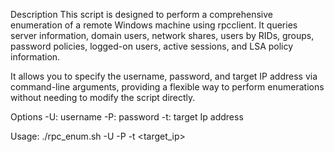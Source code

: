 Description
This script is designed to perform a comprehensive enumeration of a remote Windows machine using rpcclient. It queries server information, domain users, network shares, users by RIDs, groups, password policies, logged-on users, active sessions, and LSA policy information.

It allows you to specify the username, password, and target IP address via command-line arguments, providing a flexible way to perform enumerations without needing to modify the script directly.

Options
-U: username
-P: password
-t: target Ip address

Usage: 
./rpc_enum.sh -U <username> -P <password> -t <target_ip>
